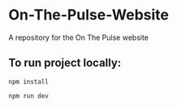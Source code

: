 # On-The-Pulse-Website
A repository for the On The Pulse website

## To run project locally:

```
npm install
```

```
npm run dev
```
